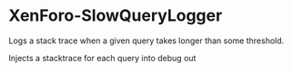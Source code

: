 # XenForo-SlowQueryLogger

Logs a stack trace when a given query takes longer than some threshold.

Injects a stacktrace for each query into debug out